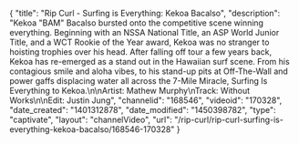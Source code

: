 {
    "title": "Rip Curl - Surfing is Everything: Kekoa Bacalso",
    "description": "Kekoa \"BAM\" Bacalso bursted onto the competitive scene winning everything. Beginning with an NSSA National Title, an ASP World Junior Title, and a WCT Rookie of the Year award, Kekoa was no stranger to hoisting trophies over his head. After falling off tour a few years back, Kekoa has re-emerged as a stand out in the Hawaiian surf scene. From his contagious smile and aloha vibes, to his stand-up pits at Off-The-Wall and power gaffs displacing water all across the 7-Mile Miracle, Surfing Is Everything to Kekoa.\n\nArtist: Mathew Murphy\nTrack: Without Works\n\nEdit: Justin Jung",
    "channelid": "168546",
    "videoid": "170328",
    "date_created": "1401312878",
    "date_modified": "1450398782",
    "type": "captivate",
    "layout": "channelVideo",
    "url": "\/rip-curl\/rip-curl-surfing-is-everything-kekoa-bacalso\/168546-170328"
}